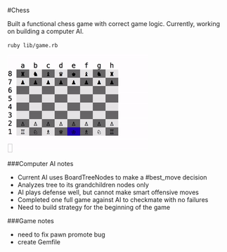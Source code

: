 #Chess

Built a functional chess game with correct game logic.
Currently, working on building a computer AI.

`ruby lib/game.rb`

![](./lib/preview.gif)

###Computer AI notes
- Current AI uses BoardTreeNodes to make a #best_move decision
- Analyzes tree to its grandchildren nodes only
- AI plays defense well, but cannot make smart offensive moves
- Completed one full game against AI to checkmate with no failures
- Need to build strategy for the beginning of the game

###Game notes
- need to fix pawn promote bug
- create Gemfile
